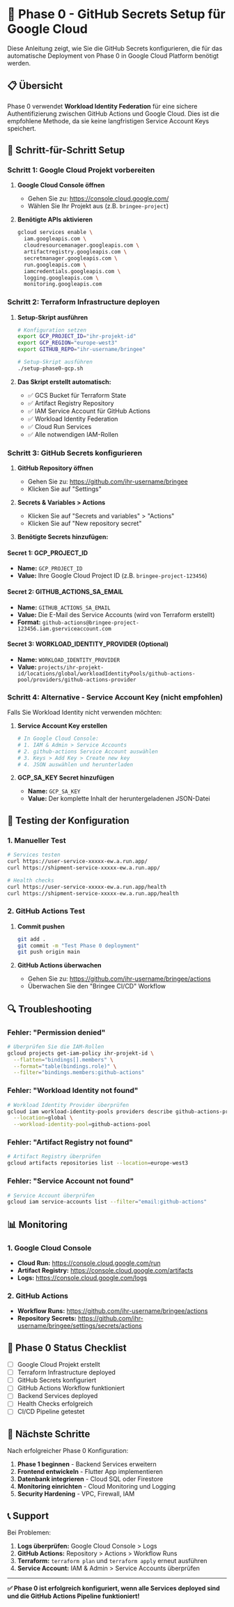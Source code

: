 # 🚀 Phase 0 - GitHub Secrets Setup für Google Cloud

Diese Anleitung zeigt, wie Sie die GitHub Secrets konfigurieren, die für das automatische Deployment von Phase 0 in Google Cloud Platform benötigt werden.

## 📋 Übersicht

Phase 0 verwendet **Workload Identity Federation** für eine sichere Authentifizierung zwischen GitHub Actions und Google Cloud. Dies ist die empfohlene Methode, da sie keine langfristigen Service Account Keys speichert.

## 🔧 Schritt-für-Schritt Setup

### Schritt 1: Google Cloud Projekt vorbereiten

1. **Google Cloud Console öffnen**
   - Gehen Sie zu: https://console.cloud.google.com/
   - Wählen Sie Ihr Projekt aus (z.B. `bringee-project`)

2. **Benötigte APIs aktivieren**
   ```bash
   gcloud services enable \
     iam.googleapis.com \
     cloudresourcemanager.googleapis.com \
     artifactregistry.googleapis.com \
     secretmanager.googleapis.com \
     run.googleapis.com \
     iamcredentials.googleapis.com \
     logging.googleapis.com \
     monitoring.googleapis.com
   ```

### Schritt 2: Terraform Infrastructure deployen

1. **Setup-Skript ausführen**
   ```bash
   # Konfiguration setzen
   export GCP_PROJECT_ID="ihr-projekt-id"
   export GCP_REGION="europe-west3"
   export GITHUB_REPO="ihr-username/bringee"
   
   # Setup-Skript ausführen
   ./setup-phase0-gcp.sh
   ```

2. **Das Skript erstellt automatisch:**
   - ✅ GCS Bucket für Terraform State
   - ✅ Artifact Registry Repository
   - ✅ IAM Service Account für GitHub Actions
   - ✅ Workload Identity Federation
   - ✅ Cloud Run Services
   - ✅ Alle notwendigen IAM-Rollen

### Schritt 3: GitHub Secrets konfigurieren

1. **GitHub Repository öffnen**
   - Gehen Sie zu: https://github.com/ihr-username/bringee
   - Klicken Sie auf "Settings"

2. **Secrets & Variables > Actions**
   - Klicken Sie auf "Secrets and variables" > "Actions"
   - Klicken Sie auf "New repository secret"

3. **Benötigte Secrets hinzufügen:**

#### Secret 1: GCP_PROJECT_ID
- **Name:** `GCP_PROJECT_ID`
- **Value:** Ihre Google Cloud Project ID (z.B. `bringee-project-123456`)

#### Secret 2: GITHUB_ACTIONS_SA_EMAIL
- **Name:** `GITHUB_ACTIONS_SA_EMAIL`
- **Value:** Die E-Mail des Service Accounts (wird von Terraform erstellt)
- **Format:** `github-actions@bringee-project-123456.iam.gserviceaccount.com`

#### Secret 3: WORKLOAD_IDENTITY_PROVIDER (Optional)
- **Name:** `WORKLOAD_IDENTITY_PROVIDER`
- **Value:** `projects/ihr-projekt-id/locations/global/workloadIdentityPools/github-actions-pool/providers/github-actions-provider`

### Schritt 4: Alternative - Service Account Key (nicht empfohlen)

Falls Sie Workload Identity nicht verwenden möchten:

1. **Service Account Key erstellen**
   ```bash
   # In Google Cloud Console:
   # 1. IAM & Admin > Service Accounts
   # 2. github-actions Service Account auswählen
   # 3. Keys > Add Key > Create new key
   # 4. JSON auswählen und herunterladen
   ```

2. **GCP_SA_KEY Secret hinzufügen**
   - **Name:** `GCP_SA_KEY`
   - **Value:** Der komplette Inhalt der heruntergeladenen JSON-Datei

## 🧪 Testing der Konfiguration

### 1. Manueller Test
```bash
# Services testen
curl https://user-service-xxxxx-ew.a.run.app/
curl https://shipment-service-xxxxx-ew.a.run.app/

# Health checks
curl https://user-service-xxxxx-ew.a.run.app/health
curl https://shipment-service-xxxxx-ew.a.run.app/health
```

### 2. GitHub Actions Test
1. **Commit pushen**
   ```bash
   git add .
   git commit -m "Test Phase 0 deployment"
   git push origin main
   ```

2. **GitHub Actions überwachen**
   - Gehen Sie zu: https://github.com/ihr-username/bringee/actions
   - Überwachen Sie den "Bringee CI/CD" Workflow

## 🔍 Troubleshooting

### Fehler: "Permission denied"
```bash
# Überprüfen Sie die IAM-Rollen
gcloud projects get-iam-policy ihr-projekt-id \
  --flatten="bindings[].members" \
  --format="table(bindings.role)" \
  --filter="bindings.members:github-actions"
```

### Fehler: "Workload Identity not found"
```bash
# Workload Identity Provider überprüfen
gcloud iam workload-identity-pools providers describe github-actions-provider \
  --location=global \
  --workload-identity-pool=github-actions-pool
```

### Fehler: "Artifact Registry not found"
```bash
# Artifact Registry überprüfen
gcloud artifacts repositories list --location=europe-west3
```

### Fehler: "Service Account not found"
```bash
# Service Account überprüfen
gcloud iam service-accounts list --filter="email:github-actions"
```

## 📊 Monitoring

### 1. Google Cloud Console
- **Cloud Run:** https://console.cloud.google.com/run
- **Artifact Registry:** https://console.cloud.google.com/artifacts
- **Logs:** https://console.cloud.google.com/logs

### 2. GitHub Actions
- **Workflow Runs:** https://github.com/ihr-username/bringee/actions
- **Repository Secrets:** https://github.com/ihr-username/bringee/settings/secrets/actions

## 🎯 Phase 0 Status Checklist

- [ ] Google Cloud Projekt erstellt
- [ ] Terraform Infrastructure deployed
- [ ] GitHub Secrets konfiguriert
- [ ] GitHub Actions Workflow funktioniert
- [ ] Backend Services deployed
- [ ] Health Checks erfolgreich
- [ ] CI/CD Pipeline getestet

## 🚀 Nächste Schritte

Nach erfolgreicher Phase 0 Konfiguration:

1. **Phase 1 beginnen** - Backend Services erweitern
2. **Frontend entwickeln** - Flutter App implementieren
3. **Datenbank integrieren** - Cloud SQL oder Firestore
4. **Monitoring einrichten** - Cloud Monitoring und Logging
5. **Security Hardening** - VPC, Firewall, IAM

## 📞 Support

Bei Problemen:

1. **Logs überprüfen:** Google Cloud Console > Logs
2. **GitHub Actions:** Repository > Actions > Workflow Runs
3. **Terraform:** `terraform plan` und `terraform apply` erneut ausführen
4. **Service Account:** IAM & Admin > Service Accounts überprüfen

---

**✅ Phase 0 ist erfolgreich konfiguriert, wenn alle Services deployed sind und die GitHub Actions Pipeline funktioniert!**